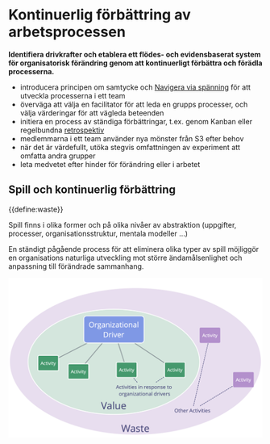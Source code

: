 # Kontinuerlig förbättring av arbetsprocessen

<summary>
<strong>Identifiera drivkrafter och etablera ett flödes- och evidensbaserat system för organisatorisk förändring genom att kontinuerligt förbättra och förädla processerna.</strong>
</summary>

- introducera principen om samtycke och [Navigera via spänning](section:navigate-via-tension) för att utveckla processerna i ett team
- överväga att välja en facilitator för att leda en grupps processer, och välja värderingar för att vägleda beteenden
- initiera en process av ständiga förbättringar, t.ex. genom Kanban eller regelbundna [retrospektiv](section:retrospective)
- medlemmarna i ett team använder nya mönster från S3 efter behov
- när det är värdefullt, utöka stegvis omfattningen av experiment att omfatta andra grupper
- leta medvetet efter hinder för förändring eller i arbetet

## Spill och kontinuerlig förbättring

{{define:waste}}

Spill finns i olika former och på olika nivåer av abstraktion (uppgifter, processer, organisationsstruktur, mentala modeller ...)

En ständigt pågående process för att eliminera olika typer av spill möjliggör en organisations naturliga utveckling mot större ändamålsenlighet och anpassning till förändrade sammanhang.

![Drivkrafter, värde och spill](img/workflow-and-value/drivers-value-waste.png)